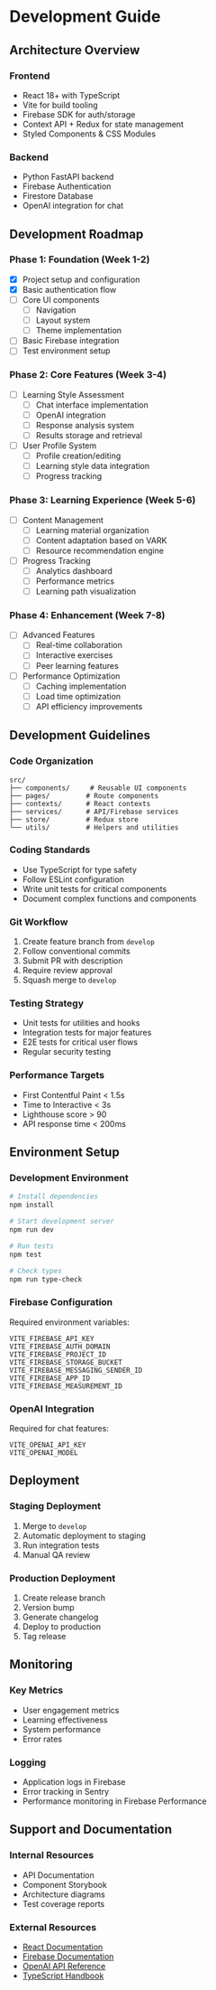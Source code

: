 # Development Guide

## Architecture Overview

### Frontend
- React 18+ with TypeScript
- Vite for build tooling
- Firebase SDK for auth/storage
- Context API + Redux for state management
- Styled Components & CSS Modules

### Backend
- Python FastAPI backend
- Firebase Authentication
- Firestore Database
- OpenAI integration for chat

## Development Roadmap

### Phase 1: Foundation (Week 1-2)
- [x] Project setup and configuration
- [x] Basic authentication flow
- [ ] Core UI components
  - [ ] Navigation
  - [ ] Layout system
  - [ ] Theme implementation
- [ ] Basic Firebase integration
- [ ] Test environment setup

### Phase 2: Core Features (Week 3-4)
- [ ] Learning Style Assessment
  - [ ] Chat interface implementation
  - [ ] OpenAI integration
  - [ ] Response analysis system
  - [ ] Results storage and retrieval
- [ ] User Profile System
  - [ ] Profile creation/editing
  - [ ] Learning style data integration
  - [ ] Progress tracking

### Phase 3: Learning Experience (Week 5-6)
- [ ] Content Management
  - [ ] Learning material organization
  - [ ] Content adaptation based on VARK
  - [ ] Resource recommendation engine
- [ ] Progress Tracking
  - [ ] Analytics dashboard
  - [ ] Performance metrics
  - [ ] Learning path visualization

### Phase 4: Enhancement (Week 7-8)
- [ ] Advanced Features
  - [ ] Real-time collaboration
  - [ ] Interactive exercises
  - [ ] Peer learning features
- [ ] Performance Optimization
  - [ ] Caching implementation
  - [ ] Load time optimization
  - [ ] API efficiency improvements

## Development Guidelines

### Code Organization
```
src/
├── components/     # Reusable UI components
├── pages/         # Route components
├── contexts/      # React contexts
├── services/      # API/Firebase services
├── store/         # Redux store
└── utils/         # Helpers and utilities
```

### Coding Standards
- Use TypeScript for type safety
- Follow ESLint configuration
- Write unit tests for critical components
- Document complex functions and components

### Git Workflow
1. Create feature branch from `develop`
2. Follow conventional commits
3. Submit PR with description
4. Require review approval
5. Squash merge to `develop`

### Testing Strategy
- Unit tests for utilities and hooks
- Integration tests for major features
- E2E tests for critical user flows
- Regular security testing

### Performance Targets
- First Contentful Paint < 1.5s
- Time to Interactive < 3s
- Lighthouse score > 90
- API response time < 200ms

## Environment Setup

### Development Environment
```bash
# Install dependencies
npm install

# Start development server
npm run dev

# Run tests
npm test

# Check types
npm run type-check
```

### Firebase Configuration
Required environment variables:
```
VITE_FIREBASE_API_KEY
VITE_FIREBASE_AUTH_DOMAIN
VITE_FIREBASE_PROJECT_ID
VITE_FIREBASE_STORAGE_BUCKET
VITE_FIREBASE_MESSAGING_SENDER_ID
VITE_FIREBASE_APP_ID
VITE_FIREBASE_MEASUREMENT_ID
```

### OpenAI Integration
Required for chat features:
```
VITE_OPENAI_API_KEY
VITE_OPENAI_MODEL
```

## Deployment

### Staging Deployment
1. Merge to `develop`
2. Automatic deployment to staging
3. Run integration tests
4. Manual QA review

### Production Deployment
1. Create release branch
2. Version bump
3. Generate changelog
4. Deploy to production
5. Tag release

## Monitoring

### Key Metrics
- User engagement metrics
- Learning effectiveness
- System performance
- Error rates

### Logging
- Application logs in Firebase
- Error tracking in Sentry
- Performance monitoring in Firebase Performance

## Support and Documentation

### Internal Resources
- API Documentation
- Component Storybook
- Architecture diagrams
- Test coverage reports

### External Resources
- [React Documentation](https://react.dev)
- [Firebase Documentation](https://firebase.google.com/docs)
- [OpenAI API Reference](https://platform.openai.com/docs)
- [TypeScript Handbook](https://www.typescriptlang.org/docs/)